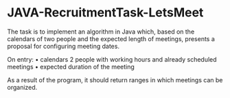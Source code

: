 # JAVA-RecruitmentTask-LetsMeet

The task is to implement an algorithm in Java which, based on the calendars of two people and the expected length of meetings, presents a proposal for configuring meeting dates.

On entry: 
• calendars 2 people with working hours and already scheduled meetings 
• expected duration of the meeting

As a result of the program, it should return ranges in which meetings can be organized.
